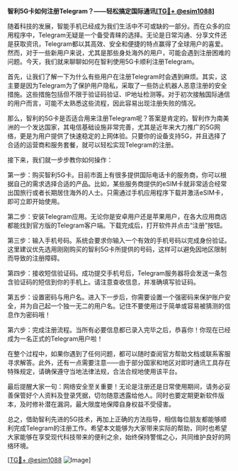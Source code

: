 **智利5G卡如何注册Telegram？——轻松搞定国际通讯[[TG💪+ @esim1088](https://t.me/s/esim1088)]**

随着科技的发展，智能手机已经成为我们生活中不可或缺的一部分。而在众多的应用程序中，Telegram无疑是一个备受青睐的选择。无论是日常沟通、分享文件还是获取资讯，Telegram都以其高效、安全和便捷的特点赢得了全球用户的喜爱。然而，对于一些新用户来说，尤其是那些身处海外的用户，可能会遇到注册困难的问题。今天，我们就来聊聊如何在智利使用5G卡顺利注册Telegram。

首先，让我们了解一下为什么有些用户在注册Telegram时会遇到麻烦。其实，这主要是因为Telegram为了保护用户隐私，采取了一些防止机器人恶意注册的安全措施。这些措施包括但不限于验证码验证、IP地址检测等。对于初次接触国际通信的用户而言，可能不太熟悉这些流程，因此容易出现注册失败的情况。

那么，智利的5G卡是否适合用来注册Telegram呢？答案是肯定的。智利作为南美洲的一个发达国家，其电信基础设施非常完善，尤其是近年来大力推广的5G网络，更是为用户提供了快速稳定的上网体验。只要你的设备支持5G，并且选择了合适的运营商和服务套餐，就可以轻松实现Telegram的注册。

接下来，我们就一步步教你如何操作：

第一步：购买智利5G卡。目前市面上有很多提供国际电话卡的服务商，你可以根据自己的需求选择合适的产品。比如，某些服务商提供的eSIM卡就非常适合经常出国旅行或者长期居住海外的人士。只需通过手机应用程序下载并激活eSIM卡，即可立即开始使用。

第二步：安装Telegram应用。无论你是安卓用户还是苹果用户，在各大应用商店都能找到官方版的Telegram客户端。下载完成后，打开软件并点击“注册”按钮。

第三步：输入手机号码。系统会要求你输入一个有效的手机号码以完成身份验证。这里建议优先选用刚刚购买的智利5G卡所提供的号码，这样可以避免因地区限制而导致的注册障碍。

第四步：接收短信验证码。成功提交手机号后，Telegram服务器将会发送一条包含验证码的短信到你的手机上。请注意查收信息，并准确填写验证码。

第五步：设置密码与用户名。进入下一步后，你需要设置一个强密码来保护账户安全，并为自己起一个独一无二的用户名。记住不要使用过于简单或容易被猜测的信息作为密码哦！

第六步：完成注册流程。当所有必要信息都已录入完毕之后，恭喜你！你现在已经成为一名正式的Telegram用户啦！

在整个过程中，如果你遇到了任何问题，都可以随时查阅官方帮助文档或联系客服寻求解答。此外，还有一点需要注意——由于部分国家和地区对即时通讯工具存在特殊规定，请确保遵守当地法律法规，合法合规地使用该平台。

最后提醒大家一句：网络安全至关重要！无论是注册还是日常使用期间，请务必妥善保管好个人资料及登录凭据，切勿随意透露给他人。同时也要定期更新软件版本，及时修补潜在漏洞，最大限度地保障自身权益不受侵害。

总之，借助智利先进的5G技术，再加上正确的方法指导，相信每位朋友都能够顺利完成Telegram的注册工作。希望本文能够为大家带来实际的帮助，同时也希望大家能够在享受现代科技带来的便利之余，始终保持警惕之心，共同维护良好的网络环境。

[[TG💪+ @esim1088](https://t.me/s/esim1088) ![Image](https://i.postimg.cc/4NQfJmqS/Snipaste-2025-05-13-00-14-12.png)]